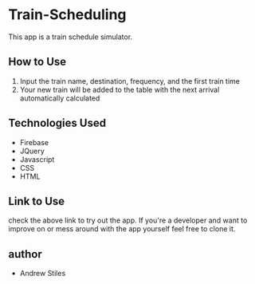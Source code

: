 # Train-Scheduling

This app is a train schedule simulator.

## How to Use

1. Input the train name, destination, frequency, and the first train time
2. Your new train will be added to the table with the next arrival automatically calculated

## Technologies Used

- Firebase
- JQuery
- Javascript
- CSS
- HTML

## Link to Use

check the above link to try out the app.  If you're a developer and want to improve on or mess around with the app yourself feel free to clone it.

## author

- Andrew Stiles

